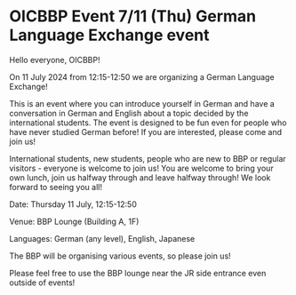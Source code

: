 # OICBBP Event 7/11 (Thu) German Language Exchange event 

Hello everyone, OICBBP!

 

On 11 July 2024 from 12:15-12:50 we are organizing a German Language Exchange!

This is an event where you can introduce yourself in German and have a conversation in German and English about a topic decided by the international students. The event is designed to be fun even for people who have never studied German before! If you are interested, please come and join us!

International students, new students, people who are new to BBP or regular visitors - everyone is welcome to join us! You are welcome to bring your own lunch, join us halfway through and leave halfway through! We look forward to seeing you all!

 

Date: Thursday 11 July, 12:15-12:50

Venue: BBP Lounge (Building A, 1F)

Languages: German (any level), English, Japanese

 

The BBP will be organising various events, so please join us!

Please feel free to use the BBP lounge near the JR side entrance even outside of events!


